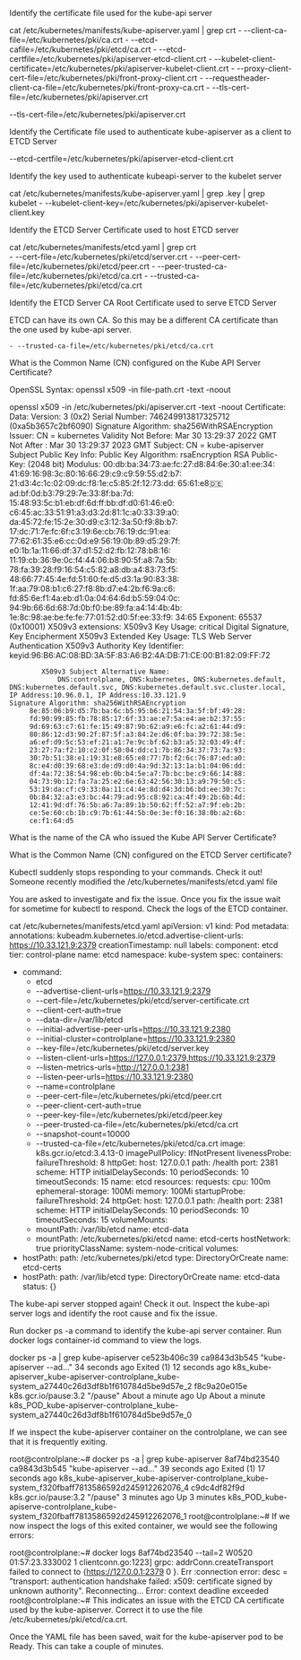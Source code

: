 


Identify the certificate file used for the kube-api server

cat /etc/kubernetes/manifests/kube-apiserver.yaml | grep crt
    - --client-ca-file=/etc/kubernetes/pki/ca.crt
    - --etcd-cafile=/etc/kubernetes/pki/etcd/ca.crt
    - --etcd-certfile=/etc/kubernetes/pki/apiserver-etcd-client.crt
    - --kubelet-client-certificate=/etc/kubernetes/pki/apiserver-kubelet-client.crt
    - --proxy-client-cert-file=/etc/kubernetes/pki/front-proxy-client.crt
    - --requestheader-client-ca-file=/etc/kubernetes/pki/front-proxy-ca.crt
    - --tls-cert-file=/etc/kubernetes/pki/apiserver.crt

--tls-cert-file=/etc/kubernetes/pki/apiserver.crt


Identify the Certificate file used to authenticate kube-apiserver as a client to ETCD Server


--etcd-certfile=/etc/kubernetes/pki/apiserver-etcd-client.crt


Identify the key used to authenticate kubeapi-server to the kubelet server

cat /etc/kubernetes/manifests/kube-apiserver.yaml | grep .key | grep kubelet
    - --kubelet-client-key=/etc/kubernetes/pki/apiserver-kubelet-client.key

Identify the ETCD Server Certificate used to host ETCD server

cat /etc/kubernetes/manifests/etcd.yaml | grep crt            
    - --cert-file=/etc/kubernetes/pki/etcd/server.crt <!-- Here -->
    - --peer-cert-file=/etc/kubernetes/pki/etcd/peer.crt
    - --peer-trusted-ca-file=/etc/kubernetes/pki/etcd/ca.crt
    - --trusted-ca-file=/etc/kubernetes/pki/etcd/ca.crt

Identify the ETCD Server CA Root Certificate used to serve ETCD Server



ETCD can have its own CA. So this may be a different CA certificate than the one used by kube-api server.

    - --trusted-ca-file=/etc/kubernetes/pki/etcd/ca.crt

What is the Common Name (CN) configured on the Kube API Server Certificate?



OpenSSL Syntax: openssl x509 -in file-path.crt -text -noout


openssl x509 -in /etc/kubernetes/pki/apiserver.crt -text -noout
Certificate:
    Data:
        Version: 3 (0x2)
        Serial Number: 746249913817325712 (0xa5b3657c2bf6090)
        Signature Algorithm: sha256WithRSAEncryption
        Issuer: CN = kubernetes
        Validity
            Not Before: Mar 30 13:29:37 2022 GMT
            Not After : Mar 30 13:29:37 2023 GMT
        Subject: CN = kube-apiserver
        Subject Public Key Info:
            Public Key Algorithm: rsaEncryption
                RSA Public-Key: (2048 bit)
                Modulus:
                    00:db:ba:34:73:ae:fc:27:d8:84:6e:30:a1:ee:34:
                    41:69:16:98:3c:80:16:66:29:c9:c9:59:55:d2:b7:
                    21:d3:4c:1c:02:09:dc:f8:1e:c5:85:2f:12:73:dd:
                    65:61:e8:de:ad:bf:0d:b3:79:29:7e:33:8f:ba:7d:
                    15:48:93:5c:b1:eb:df:6d:ff:bb:df:d0:61:46:e0:
                    c6:45:ac:33:51:91:a3:d3:2d:81:1c:a0:33:39:a0:
                    da:45:72:fe:15:2e:30:d9:c3:12:3a:50:f9:8b:b7:
                    17:dc:71:7e:fc:6f:c3:19:6e:cb:76:19:dc:91:ea:
                    77:62:61:35:e6:cc:0d:e9:56:19:0b:89:d5:29:7f:
                    e0:1b:1a:11:66:df:37:d1:52:d2:fb:12:78:b8:16:
                    11:19:cb:36:9e:0c:f4:44:06:b8:90:5f:a8:7a:5b:
                    78:fa:39:28:f9:16:54:c5:82:a8:db:a4:83:73:f5:
                    48:66:77:45:4e:fd:51:60:fe:d5:d3:1a:90:83:38:
                    1f:aa:79:08:b1:c6:27:f8:8b:d7:e4:2b:f6:9a:c6:
                    fd:85:6e:f1:4a:eb:d1:0a:04:64:6d:b5:59:04:0c:
                    94:9b:66:6d:68:7d:0b:f0:be:89:fa:a4:14:4b:4b:
                    1e:8c:98:ae:be:fe:fe:77:01:52:d0:5f:ee:33:f9:
                    34:65
                Exponent: 65537 (0x10001)
        X509v3 extensions:
            X509v3 Key Usage: critical
                Digital Signature, Key Encipherment
            X509v3 Extended Key Usage: 
                TLS Web Server Authentication
            X509v3 Authority Key Identifier: 
                keyid:96:B6:AC:08:BD:3A:5F:83:A6:B2:4A:DB:71:CE:00:B1:82:09:FF:72

            X509v3 Subject Alternative Name: 
                DNS:controlplane, DNS:kubernetes, DNS:kubernetes.default, DNS:kubernetes.default.svc, DNS:kubernetes.default.svc.cluster.local, IP Address:10.96.0.1, IP Address:10.33.121.9
    Signature Algorithm: sha256WithRSAEncryption
         8e:85:06:b9:d5:7b:ba:6c:b5:95:b6:21:54:3a:5f:bf:49:28:
         fd:90:99:85:fb:78:85:17:6f:33:ae:e7:5a:e4:ae:b2:37:55:
         9d:69:63:c7:61:fe:15:49:87:9b:62:a9:e6:fc:a2:61:44:d9:
         80:86:12:d3:90:2f:87:5f:a3:84:2e:d6:0f:ba:39:72:38:5e:
         a6:ef:d9:5c:53:ef:21:a1:7e:9c:bf:62:b3:a5:32:03:49:4f:
         23:27:7a:f2:10:c2:0f:50:04:dd:c1:7b:86:34:37:73:7a:93:
         30:7b:51:38:e1:19:31:e8:65:e8:77:7b:f2:6c:76:87:ed:a0:
         8c:e4:d0:39:68:e3:de:d9:d0:4a:9d:32:13:1a:b1:04:06:dd:
         df:4a:72:38:54:98:eb:0b:b4:5e:a7:7b:bc:be:c9:66:14:88:
         04:73:9b:12:fa:7a:25:e2:6e:63:42:56:30:13:a9:79:50:c5:
         53:19:da:cf:c9:33:0a:11:c4:4e:8d:d4:3d:b6:bd:ee:30:7c:
         0b:84:32:a3:e3:bc:44:79:ad:95:c8:92:ca:4f:49:2b:6b:4d:
         12:41:9d:df:76:5b:a6:7a:89:1b:50:62:ff:52:a7:9f:eb:2b:
         ce:5e:60:cb:1b:c9:7b:61:44:5b:0e:3e:f0:16:38:0b:a2:6b:
         ce:f1:64:d5


What is the name of the CA who issued the Kube API Server Certificate?

What is the Common Name (CN) configured on the ETCD Server certificate?

Kubectl suddenly stops responding to your commands. Check it out! Someone recently modified the /etc/kubernetes/manifests/etcd.yaml file



You are asked to investigate and fix the issue. Once you fix the issue wait for sometime for kubectl to respond. Check the logs of the ETCD container.


cat /etc/kubernetes/manifests/etcd.yaml
apiVersion: v1
kind: Pod
metadata:
  annotations:
    kubeadm.kubernetes.io/etcd.advertise-client-urls: https://10.33.121.9:2379
  creationTimestamp: null
  labels:
    component: etcd
    tier: control-plane
  name: etcd
  namespace: kube-system
spec:
  containers:
  - command:
    - etcd
    - --advertise-client-urls=https://10.33.121.9:2379
    - --cert-file=/etc/kubernetes/pki/etcd/server-certificate.crt
    - --client-cert-auth=true
    - --data-dir=/var/lib/etcd
    - --initial-advertise-peer-urls=https://10.33.121.9:2380
    - --initial-cluster=controlplane=https://10.33.121.9:2380
    - --key-file=/etc/kubernetes/pki/etcd/server.key
    - --listen-client-urls=https://127.0.0.1:2379,https://10.33.121.9:2379
    - --listen-metrics-urls=http://127.0.0.1:2381
    - --listen-peer-urls=https://10.33.121.9:2380
    - --name=controlplane
    - --peer-cert-file=/etc/kubernetes/pki/etcd/peer.crt
    - --peer-client-cert-auth=true
    - --peer-key-file=/etc/kubernetes/pki/etcd/peer.key
    - --peer-trusted-ca-file=/etc/kubernetes/pki/etcd/ca.crt
    - --snapshot-count=10000
    - --trusted-ca-file=/etc/kubernetes/pki/etcd/ca.crt
    image: k8s.gcr.io/etcd:3.4.13-0
    imagePullPolicy: IfNotPresent
    livenessProbe:
      failureThreshold: 8
      httpGet:
        host: 127.0.0.1
        path: /health
        port: 2381
        scheme: HTTP
      initialDelaySeconds: 10
      periodSeconds: 10
      timeoutSeconds: 15
    name: etcd
    resources:
      requests:
        cpu: 100m
        ephemeral-storage: 100Mi
        memory: 100Mi
    startupProbe:
      failureThreshold: 24
      httpGet:
        host: 127.0.0.1
        path: /health
        port: 2381
        scheme: HTTP
      initialDelaySeconds: 10
      periodSeconds: 10
      timeoutSeconds: 15
    volumeMounts:
    - mountPath: /var/lib/etcd
      name: etcd-data
    - mountPath: /etc/kubernetes/pki/etcd
      name: etcd-certs
  hostNetwork: true
  priorityClassName: system-node-critical
  volumes:
  - hostPath:
      path: /etc/kubernetes/pki/etcd
      type: DirectoryOrCreate
    name: etcd-certs
  - hostPath:
      path: /var/lib/etcd
      type: DirectoryOrCreate
    name: etcd-data
status: {}



The kube-api server stopped again! Check it out. Inspect the kube-api server logs and identify the root cause and fix the issue.



Run docker ps -a command to identify the kube-api server container. Run docker logs container-id command to view the logs.

 docker ps -a | grep kube-apiserver
ce523b406c39        ca9843d3b545           "kube-apiserver --ad…"   34 seconds ago       Exited (1) 12 seconds ago                             k8s_kube-apiserver_kube-apiserver-controlplane_kube-system_a27440c26d3df8b1f610784d5be9d57e_2
f8c9a20e015e        k8s.gcr.io/pause:3.2   "/pause"                 About a minute ago   Up About a minute                                     k8s_POD_kube-apiserver-controlplane_kube-system_a27440c26d3df8b1f610784d5be9d57e_0

If we inspect the kube-apiserver container on the controlplane, we can see that it is frequently exiting.

root@controlplane:~# docker ps -a | grep kube-apiserver
8af74bd23540        ca9843d3b545           "kube-apiserver --ad…"   39 seconds ago      Exited (1) 17 seconds ago                          k8s_kube-apiserver_kube-apiserver-controlplane_kube-system_f320fbaff7813586592d245912262076_4
c9dc4df82f9d        k8s.gcr.io/pause:3.2   "/pause"                 3 minutes ago       Up 3 minutes                                       k8s_POD_kube-apiserve-controlplane_kube-system_f320fbaff7813586592d245912262076_1
root@controlplane:~# 
If we now inspect the logs of this exited container, we would see the following errors:

root@controlplane:~# docker logs 8af74bd23540  --tail=2
W0520 01:57:23.333002       1 clientconn.go:1223] grpc: addrConn.createTransport failed to connect to {https://127.0.0.1:2379  <nil> 0 <nil>}. Err :connection error: desc = "transport: authentication handshake failed: x509: certificate signed by unknown authority". Reconnecting...
Error: context deadline exceeded
root@controlplane:~# 
This indicates an issue with the ETCD CA certificate used by the kube-apiserver. Correct it to use the file /etc/kubernetes/pki/etcd/ca.crt.

Once the YAML file has been saved, wait for the kube-apiserver pod to be Ready. This can take a couple of minutes.

